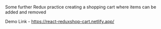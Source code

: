Some further Redux practice creating a shopping cart where items can be added and removed

Demo Link - https://react-reduxshop-cart.netlify.app/
